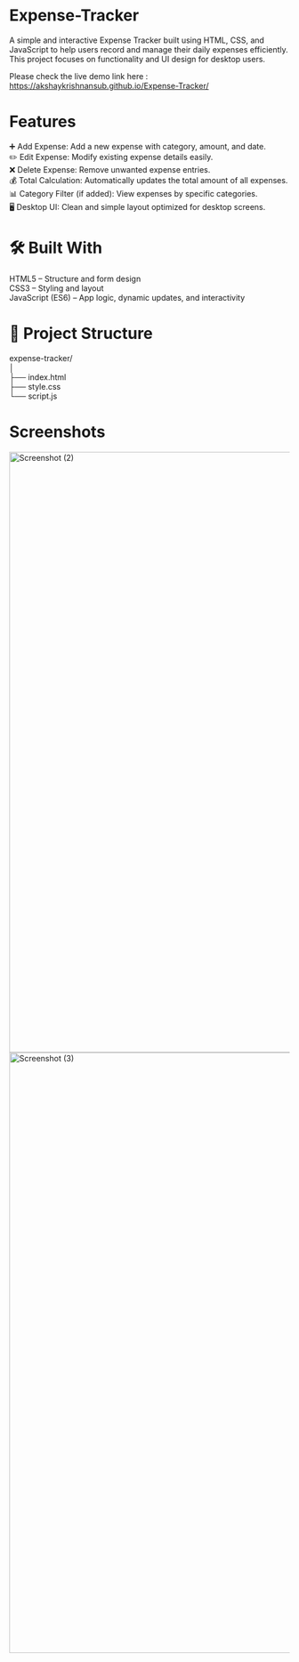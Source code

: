 # Expense-Tracker
A simple and interactive Expense Tracker built using HTML, CSS, and JavaScript to help users record and manage their daily expenses efficiently.
This project focuses on functionality and UI design for desktop users. <br/>

Please check the live demo link here : https://akshaykrishnansub.github.io/Expense-Tracker/ <br/>

# Features
➕ Add Expense: Add a new expense with category, amount, and date. <br/>
✏️ Edit Expense: Modify existing expense details easily. <br/>
❌ Delete Expense: Remove unwanted expense entries. <br/>
💰 Total Calculation: Automatically updates the total amount of all expenses. <br/>
📊 Category Filter (if added): View expenses by specific categories. <br/>
🖥️ Desktop UI: Clean and simple layout optimized for desktop screens. <br/>

# 🛠️ Built With
HTML5 – Structure and form design <br/>
CSS3 – Styling and layout <br/>
JavaScript (ES6) – App logic, dynamic updates, and interactivity <br/>

# 📂 Project Structure
expense-tracker/ <br/>
│<br/>
├── index.html<br/>
├── style.css<br/>
└── script.js<br/>

# Screenshots
<img width="1920" height="1080" alt="Screenshot (2)" src="https://github.com/user-attachments/assets/bd135517-6275-4275-8086-0b0df8ba9b5a" />
<img width="1920" height="1080" alt="Screenshot (3)" src="https://github.com/user-attachments/assets/9a6c6582-7544-476e-bd15-5cafd4348c3b" />




